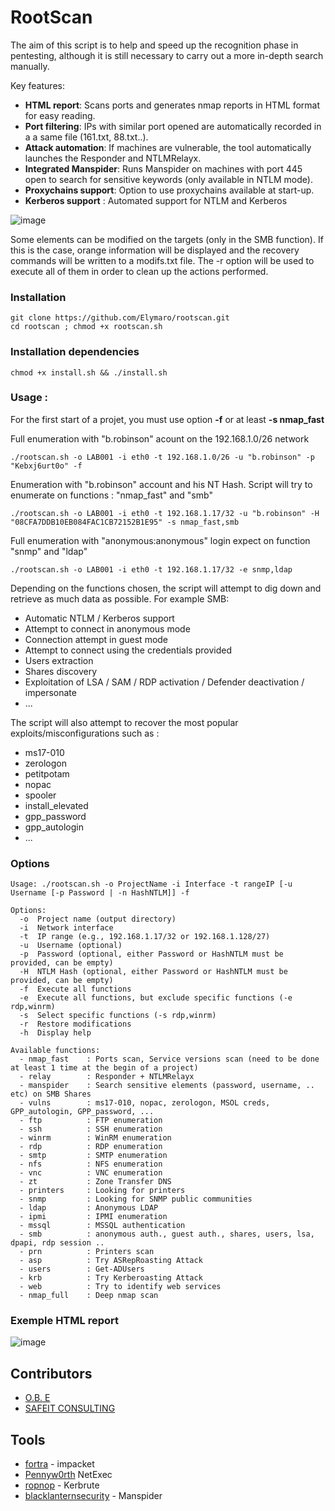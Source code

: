 # RootScan

The aim of this script is to help and speed up the recognition phase in pentesting, although it is still necessary to carry out a more in-depth search manually.

Key features:

- **HTML report**: Scans ports and generates nmap reports in HTML format for easy reading.
- **Port filtering**: IPs with similar port opened are automatically recorded in a a same file (161.txt, 88.txt..).
- **Attack automation**: If machines are vulnerable, the tool automatically launches the Responder and NTLMRelayx.
- **Integrated Manspider**: Runs Manspider on machines with port 445 open to search for sensitive keywords (only available in NTLM mode).
- **Proxychains support**: Option to use proxychains available at start-up.
- **Kerberos support** : Automated support for NTLM and Kerberos

![image](https://github.com/Elymaro/rootscan/blob/main/assets/elymaro.lab.png)

Some elements can be modified on the targets (only in the SMB function). If this is the case, orange information will be displayed and the recovery commands will be written to a modifs.txt file. The -r option will be used to execute all of them in order to clean up the actions performed.

### Installation
```
git clone https://github.com/Elymaro/rootscan.git
cd rootscan ; chmod +x rootscan.sh
```
### Installation dependencies
```
chmod +x install.sh && ./install.sh
```

### Usage :

For the first start of a projet, you must use option **-f** or at least **-s nmap_fast**

Full enumeration with "b.robinson" acount on the 192.168.1.0/26 network
```
./rootscan.sh -o LAB001 -i eth0 -t 192.168.1.0/26 -u "b.robinson" -p "Kebxj6urt0o" -f
```
Enumeration with "b.robinson" account and his NT Hash. Script will try to enumerate on functions : "nmap_fast" and "smb"
```
./rootscan.sh -o LAB001 -i eth0 -t 192.168.1.17/32 -u "b.robinson" -H "08CFA7DDB10EB084FAC1CB72152B1E95" -s nmap_fast,smb
```
Full enumeration with "anonymous:anonymous" login expect on function "snmp" and "ldap"
```
./rootscan.sh -o LAB001 -i eth0 -t 192.168.1.17/32 -e snmp,ldap
```

Depending on the functions chosen, the script will attempt to dig down and retrieve as much data as possible.
For example SMB:
- Automatic NTLM / Kerberos support
- Attempt to connect in anonymous mode
- Connection attempt in guest mode
- Attempt to connect using the credentials provided
- Users extraction
- Shares discovery
- Exploitation of LSA / SAM / RDP activation / Defender deactivation / impersonate
- ...

The script will also attempt to recover the most popular exploits/misconfigurations such as :
- ms17-010
- zerologon
- petitpotam
- nopac
- spooler
- install_elevated
- gpp_password
- gpp_autologin
- ...

### Options
```
Usage: ./rootscan.sh -o ProjectName -i Interface -t rangeIP [-u Username [-p Password | -n HashNTLM]] -f

Options:
  -o  Project name (output directory)
  -i  Network interface
  -t  IP range (e.g., 192.168.1.17/32 or 192.168.1.128/27)
  -u  Username (optional)
  -p  Password (optional, either Password or HashNTLM must be provided, can be empty)
  -H  NTLM Hash (optional, either Password or HashNTLM must be provided, can be empty)
  -f  Execute all functions
  -e  Execute all functions, but exclude specific functions (-e rdp,winrm)
  -s  Select specific functions (-s rdp,winrm)
  -r  Restore modifications
  -h  Display help

Available functions:
  - nmap_fast    : Ports scan, Service versions scan (need to be done at least 1 time at the begin of a project)
  - relay        : Responder + NTLMRelayx
  - manspider    : Search sensitive elements (password, username, .. etc) on SMB Shares
  - vulns        : ms17-010, nopac, zerologon, MSOL creds, GPP_autologin, GPP_password, ...
  - ftp          : FTP enumeration
  - ssh          : SSH enumeration
  - winrm        : WinRM enumeration
  - rdp          : RDP enumeration
  - smtp         : SMTP enumeration
  - nfs          : NFS enumeration
  - vnc          : VNC enumeration
  - zt           : Zone Transfer DNS
  - printers     : Looking for printers
  - snmp         : Looking for SNMP public communities
  - ldap         : Anonymous LDAP
  - ipmi         : IPMI enumeration
  - mssql        : MSSQL authentication
  - smb          : anonymous auth., guest auth., shares, users, lsa, dpapi, rdp session ..
  - prn          : Printers scan
  - asp          : Try ASRepRoasting Attack
  - users        : Get-ADUsers
  - krb          : Try Kerberoasting Attack
  - web          : Try to identify web services
  - nmap_full    : Deep nmap scan
```

### Exemple HTML report

![image](https://github.com/Elymaro/rootscan/blob/main/assets/nmap_html.png)

## Contributors

  - [O.B. E](https://www.linkedin.com/in/omar-badis-elaffifi/)
  - [SAFEIT CONSULTING](https://www.linkedin.com/company/safeit-consulting/)

## Tools

  - [fortra](https://github.com/fortra) - impacket
  - [Pennyw0rth](https://github.com/Pennyw0rth) NetExec
  - [ropnop](https://github.com/ropnop) - Kerbrute
  - [blacklanternsecurity](https://github.com/blacklanternsecurity/MANSPIDER) - Manspider
